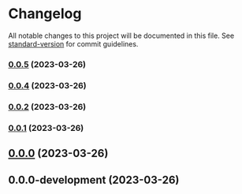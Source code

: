 # Changelog

All notable changes to this project will be documented in this file. See [standard-version](https://github.com/conventional-changelog/standard-version) for commit guidelines.

### [0.0.5](https://github.com/hazem-alabiad/eslint-config-hazem/compare/v0.0.4...v0.0.5) (2023-03-26)

### [0.0.4](https://github.com/hazem-alabiad/eslint-config-hazem/compare/v0.0.2...v0.0.4) (2023-03-26)

### [0.0.2](https://github.com/hazem-alabiad/eslint-config-hazem/compare/v0.0.1...v0.0.2) (2023-03-26)

### [0.0.1](https://github.com/hazem-alabiad/eslint-config-hazem/compare/v0.0.0...v0.0.1) (2023-03-26)

## [0.0.0](https://github.com/hazem-alabiad/eslint-config-hazem/compare/v0.0.0-development...v0.0.0) (2023-03-26)

## 0.0.0-development (2023-03-26)
